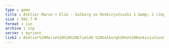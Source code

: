 ```yaml
---
type : game
title : Atelier Marie + Elie - Salburg no Renkinjutsushi 1 &amp; 2 (Japan)
size : 992.7 M
format : iso
archive : zip
server : myrient
link2 : Atelier%20Marie%20%2B%20Elie%20-%20Salburg%20no%20Renkinjutsushi%201%20%26%202%20%28Japan%29
---
```

